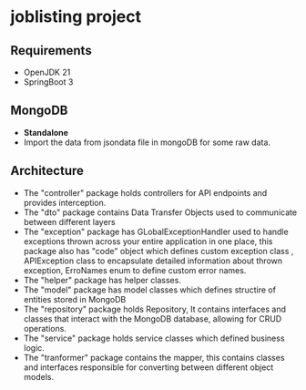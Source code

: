 # joblisting project

## Requirements
* OpenJDK 21
* SpringBoot 3


## MongoDB
* **Standalone**
* Import the data from jsondata file in mongoDB for some raw data.

## Architecture
- The "controller" package holds controllers for API endpoints and provides interception.
- The "dto" package contains Data Transfer Objects used to communicate between different layers
- The "exception" package  has GLobalExceptionHandler used to handle exceptions thrown across your entire application in one place, this package also has "code" object which defines custom exception class , APIException class to encapsulate detailed information about thrown exception, ErroNames enum to define custom error names.
- The "helper" package has helper classes.
- The "model" package has model classes which defines structire of entities stored in MongoDB
- The "repository" package holds Repository, It contains interfaces and classes that interact with the MongoDB database, allowing for CRUD operations.
- The "service" package holds service classes which defined business logic.
- The "tranformer" package contains the mapper, this contains classes and interfaces responsible for converting between different object models.
